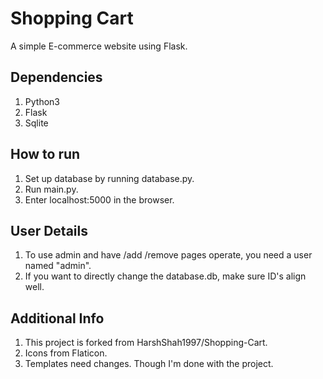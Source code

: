# Shopping Cart #
A simple E-commerce website using Flask.
  
## Dependencies ##
1. Python3
2. Flask
3. Sqlite

## How to run ##
1. Set up database by running database.py.
2. Run main.py.
3. Enter localhost:5000 in the browser.

## User Details ##
1. To use admin and have /add /remove pages operate, you need a user named "admin".
2. If you want to directly change the database.db, make sure ID's align well.

## Additional Info ##
1. This project is forked from HarshShah1997/Shopping-Cart.
2. Icons from Flaticon.
3. Templates need changes. Though I'm done with the project.
